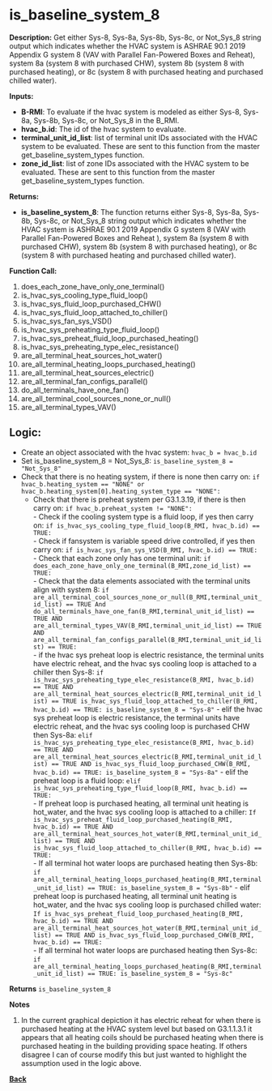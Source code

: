 # is_baseline_system_8  

**Description:** Get either Sys-8, Sys-8a, Sys-8b, Sys-8c, or Not_Sys_8 string output which indicates whether the HVAC system is ASHRAE 90.1 2019 Appendix G system 8 (VAV with Parallel Fan-Powered Boxes and Reheat), system 8a (system 8 with purchased CHW), system 8b (system 8 with purchased heating), or 8c (system 8 with purchased heating and purchased chilled water).  

**Inputs:**  
- **B-RMI**: To evaluate if the hvac system is modeled as either Sys-8, Sys-8a, Sys-8b, Sys-8c, or Not_Sys_8 in the B_RMI.   
- **hvac_b.id**: The id of the hvac system to evaluate.  
- **terminal_unit_id_list**: list of terminal unit IDs associated with the HVAC system to be evaluated. These are sent to this function from the master get_baseline_system_types function.
- **zone_id_list**: list of zone IDs associated with the HVAC system to be evaluated. These are sent to this function from the master get_baseline_system_types function.

**Returns:**  
- **is_baseline_system_8**: The function returns either Sys-8, Sys-8a, Sys-8b, Sys-8c, or Not_Sys_8 string output which indicates whether the HVAC system is ASHRAE 90.1 2019 Appendix G system 8 (VAV with Parallel Fan-Powered Boxes and Reheat ), system 8a (system 8 with purchased CHW), system 8b (system 8 with purchased heating), or 8c (system 8 with purchased heating and purchased chilled water).   

**Function Call:**
1. does_each_zone_have_only_one_terminal()    
3. is_hvac_sys_cooling_type_fluid_loop()  
4. is_hvac_sys_fluid_loop_purchased_CHW()
5. is_hvac_sys_fluid_loop_attached_to_chiller()
6. is_hvac_sys_fan_sys_VSD()  
7. is_hvac_sys_preheating_type_fluid_loop()
8. is_hvac_sys_preheat_fluid_loop_purchased_heating()  
9. is_hvac_sys_preheating_type_elec_resistance()
10. are_all_terminal_heat_sources_hot_water()  
11. are_all_terminal_heating_loops_purchased_heating()
12. are_all_terminal_heat_sources_electric()
13. are_all_terminal_fan_configs_parallel()
14. do_all_terminals_have_one_fan()
15. are_all_terminal_cool_sources_none_or_null()
16. are_all_terminal_types_VAV()  


## Logic:    
- Create an object associated with the hvac system: `hvac_b = hvac_b.id`  
- Set is_baseline_system_8 = Not_Sys_8: `is_baseline_system_8 = "Not_Sys_8"`    
- Check that there is no heating system, if there is none then carry on: `if hvac_b.heating_system == "NONE" or hvac_b.heating_system[0].heating_system_type == "NONE":`  
    - Check that there is preheat system per G3.1.3.19, if there is then carry on: `if hvac_b.preheat_system != "NONE":`   
          - Check if the cooling system type is a fluid loop, if yes then carry on: `if is_hvac_sys_cooling_type_fluid_loop(B_RMI, hvac_b.id) == TRUE:`  
              - Check if fansystem is variable speed drive controlled, if yes then carry on: `if is_hvac_sys_fan_sys_VSD(B_RMI, hvac_b.id) == TRUE:`  
                  - Check that each zone only has one terminal unit: `if does_each_zone_have_only_one_terminal(B_RMI,zone_id_list) == TRUE:`     
                      - Check that the data elements associated with the terminal units align with system 8: `if are_all_terminal_cool_sources_none_or_null(B_RMI,terminal_unit_id_list) == TRUE And do_all_terminals_have_one_fan(B_RMI,terminal_unit_id_list) == TRUE AND are_all_terminal_types_VAV(B_RMI,terminal_unit_id_list) == TRUE AND are_all_terminal_fan_configs_parallel(B_RMI,terminal_unit_id_list) == TRUE:`        
                          - if the hvac sys preheat loop is electric resistance, the terminal units have electric reheat, and the hvac sys cooling loop is attached to a chiller then Sys-8: `if is_hvac_sys_preheating_type_elec_resistance(B_RMI, hvac_b.id) == TRUE AND are_all_terminal_heat_sources_electric(B_RMI,terminal_unit_id_list) == TRUE is_hvac_sys_fluid_loop_attached_to_chiller(B_RMI, hvac_b.id) == TRUE: is_baseline_system_8 = "Sys-8"`
                          - elif the hvac sys preheat loop is electric resistance, the terminal units have electric reheat, and the hvac sys cooling loop is purchased CHW then Sys-8a: `elif is_hvac_sys_preheating_type_elec_resistance(B_RMI, hvac_b.id) == TRUE AND are_all_terminal_heat_sources_electric(B_RMI,terminal_unit_id_list) == TRUE AND is_hvac_sys_fluid_loop_purchased_CHW(B_RMI, hvac_b.id) == TRUE: is_baseline_system_8 = "Sys-8a"`
                          - elif the preheat loop is a fluid loop: `elif is_hvac_sys_preheating_type_fluid_loop(B_RMI, hvac_b.id) == TRUE:`  
                              - If preheat loop is purchased heating, all terminal unit heating is hot_water, and the hvac sys cooling loop is attached to a chiller: `If is_hvac_sys_preheat_fluid_loop_purchased_heating(B_RMI, hvac_b.id) == TRUE AND are_all_terminal_heat_sources_hot_water(B_RMI,terminal_unit_id_list) == TRUE AND is_hvac_sys_fluid_loop_attached_to_chiller(B_RMI, hvac_b.id) == TRUE:`  
                                  - If all terminal hot water loops are purchased heating then Sys-8b: `if are_all_terminal_heating_loops_purchased_heating(B_RMI,terminal_unit_id_list) == TRUE: is_baseline_system_8 = "Sys-8b"`
                              - elif preheat loop is purchased heating, all terminal unit heating is hot_water, and the hvac sys cooling loop is purchased chilled water: `If is_hvac_sys_preheat_fluid_loop_purchased_heating(B_RMI, hvac_b.id) == TRUE AND are_all_terminal_heat_sources_hot_water(B_RMI,terminal_unit_id_list) == TRUE AND is_hvac_sys_fluid_loop_purchased_CHW(B_RMI, hvac_b.id) == TRUE:`  
                                  - If all terminal hot water loops are purchased heating then Sys-8c: `if are_all_terminal_heating_loops_purchased_heating(B_RMI,terminal_unit_id_list) == TRUE: is_baseline_system_8 = "Sys-8c"`

**Returns** `is_baseline_system_8`  

**Notes**  
1. In the current graphical depiction it has electric reheat for when there is purchased heating at the HVAC system level but based on G3.1.1.3.1 it appears that all heating coils should be purchased heating when there is purchased heating in the building providing space heating.  If others disagree I can of course modify this but just wanted to highlight the assumption used in the logic above.


**[Back](../../_toc.md)**
